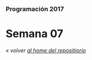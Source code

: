 ### Programación 2017
# Semana 07


*« volver [al home del repositiorio](https://github.com/Franzel/UDD_Programacion_2017_1sem)*

